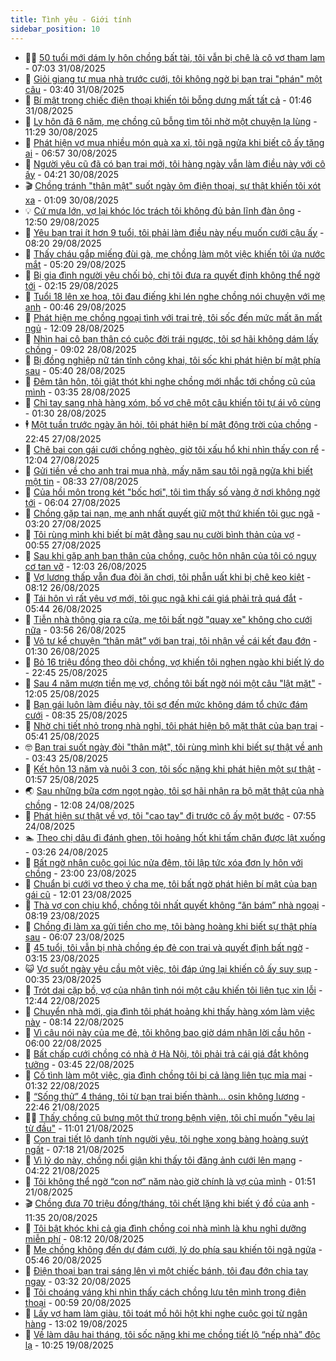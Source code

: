 ```yaml
---
title: Tình yêu - Giới tính
sidebar_position: 10
---
```


<!-- dantri-tinh-yeu-gioi-tinh:START -->
- 👨‍🏫 [50 tuổi mới dám ly hôn chồng bất tài, tôi vẫn bị chê là cô vợ tham lam](https://dantri.com.vn/tinh-yeu-gioi-tinh/50-tuoi-moi-dam-ly-hon-chong-bat-tai-toi-van-bi-che-la-co-vo-tham-lam-20250831123835304.htm) - 07:03 31/08/2025
- 🦣 [Giỏi giang tự mua nhà trước cưới, tôi không ngờ bị bạn trai &quot;phán&quot; một câu](https://dantri.com.vn/tinh-yeu-gioi-tinh/gioi-giang-tu-mua-nha-truoc-cuoi-toi-khong-ngo-bi-ban-trai-phan-mot-cau-20250829154532418.htm) - 03:40 31/08/2025
- 🔭 [Bí mật trong chiếc điện thoại khiến tôi bỗng dưng mất tất cả](https://dantri.com.vn/tinh-yeu-gioi-tinh/bi-mat-trong-chiec-dien-thoai-khien-toi-bong-dung-mat-tat-ca-20250830182437427.htm) - 01:46 31/08/2025
- 🧐 [Ly hôn đã 6 năm, mẹ chồng cũ bỗng tìm tôi nhờ một chuyện lạ lùng](https://dantri.com.vn/tinh-yeu-gioi-tinh/ly-hon-da-6-nam-me-chong-cu-bong-tim-toi-nho-mot-chuyen-la-lung-20250830182907137.htm) - 11:29 30/08/2025
- 🫶 [Phát hiện vợ mua nhiều món quà xa xỉ, tôi ngã ngửa khi biết cô ấy tặng ai](https://dantri.com.vn/tinh-yeu-gioi-tinh/phat-hien-vo-mua-nhieu-mon-qua-xa-xi-toi-nga-ngua-khi-biet-co-ay-tang-ai-20250830134223298.htm) - 06:57 30/08/2025
- 💃 [Người yêu cũ đã có bạn trai mới, tôi hàng ngày vẫn làm điều này với cô ấy](https://dantri.com.vn/tinh-yeu-gioi-tinh/nguoi-yeu-cu-da-co-ban-trai-moi-toi-hang-ngay-van-lam-dieu-nay-voi-co-ay-20250828042123836.htm) - 04:21 30/08/2025
- 🎬 [Chồng tránh &quot;thân mật&quot; suốt ngày ôm điện thoại, sự thật khiến tôi xót xa](https://dantri.com.vn/tinh-yeu-gioi-tinh/chong-tranh-than-mat-suot-ngay-om-dien-thoai-su-that-khien-toi-xot-xa-20250829114259139.htm) - 01:09 30/08/2025
- 💡 [Cứ mưa lớn, vợ lại khóc lóc trách tôi không đủ bản lĩnh đàn ông](https://dantri.com.vn/tinh-yeu-gioi-tinh/cu-mua-lon-vo-lai-khoc-loc-trach-toi-khong-du-ban-linh-dan-ong-20250829111407002.htm) - 12:50 29/08/2025
- 🙉 [Yêu bạn trai ít hơn 9 tuổi, tôi phải làm điều này nếu muốn cưới cậu ấy](https://dantri.com.vn/tinh-yeu-gioi-tinh/yeu-ban-trai-it-hon-9-tuoi-toi-phai-lam-dieu-nay-neu-muon-cuoi-cau-ay-20250828221758024.htm) - 08:20 29/08/2025
- 🚦 [Thấy cháu gắp miếng đùi gà, mẹ chồng làm một việc khiến tôi ứa nước mắt](https://dantri.com.vn/tinh-yeu-gioi-tinh/thay-chau-gap-mieng-dui-ga-me-chong-lam-mot-viec-khien-toi-ua-nuoc-mat-20250829121930015.htm) - 05:20 29/08/2025
- 🥸 [Bị gia đình người yêu chối bỏ, chị tôi đưa ra quyết định không thể ngờ tới](https://dantri.com.vn/tinh-yeu-gioi-tinh/bi-gia-dinh-nguoi-yeu-choi-bo-chi-toi-dua-ra-quyet-dinh-khong-the-ngo-toi-20250828034953836.htm) - 02:15 29/08/2025
- 🤡 [Tuổi 18 lên xe hoa, tôi đau điếng khi lén nghe chồng nói chuyện với mẹ anh](https://dantri.com.vn/tinh-yeu-gioi-tinh/tuoi-18-len-xe-hoa-toi-dau-dieng-khi-len-nghe-chong-noi-chuyen-voi-me-anh-20250828012500442.htm) - 00:46 29/08/2025
- 🦩 [Phát hiện mẹ chồng ngoại tình với trai trẻ, tôi sốc đến mức mất ăn mất ngủ](https://dantri.com.vn/tinh-yeu-gioi-tinh/phat-hien-me-chong-ngoai-tinh-voi-trai-tre-toi-soc-den-muc-mat-an-mat-ngu-20250828160948264.htm) - 12:09 28/08/2025
- 🤡 [Nhìn hai cô bạn thân có cuộc đời trái ngược, tôi sợ hãi không dám lấy chồng](https://dantri.com.vn/tinh-yeu-gioi-tinh/nhin-hai-co-ban-than-co-cuoc-doi-trai-nguoc-toi-so-hai-khong-dam-lay-chong-20250828160114508.htm) - 09:02 28/08/2025
- 🌊 [Bị đồng nghiệp nữ tán tỉnh công khai, tôi sốc khi phát hiện bí mật phía sau](https://dantri.com.vn/tinh-yeu-gioi-tinh/bi-dong-nghiep-nu-tan-tinh-cong-khai-toi-soc-khi-phat-hien-bi-mat-phia-sau-20250828041123785.htm) - 05:40 28/08/2025
- 🐘 [Đêm tân hôn, tôi giật thót khi nghe chồng mới nhắc tới chồng cũ của mình](https://dantri.com.vn/tinh-yeu-gioi-tinh/dem-tan-hon-toi-giat-thot-khi-nghe-chong-moi-nhac-toi-chong-cu-cua-minh-20250827102312126.htm) - 03:35 28/08/2025
- 🚀 [Chỉ tay sang nhà hàng xóm, bố vợ chê một câu khiến tôi tự ái vô cùng](https://dantri.com.vn/tinh-yeu-gioi-tinh/chi-tay-sang-nha-hang-xom-bo-vo-che-mot-cau-khien-toi-tu-ai-vo-cung-20250828013246692.htm) - 01:30 28/08/2025
- 🕴 [Một tuần trước ngày ăn hỏi, tôi phát hiện bí mật động trời của chồng](https://dantri.com.vn/tinh-yeu-gioi-tinh/mot-tuan-truoc-ngay-an-hoi-toi-phat-hien-bi-mat-dong-troi-cua-chong-20250826174606049.htm) - 22:45 27/08/2025
- 🚀 [Chê bai con gái cưới chồng nghèo, giờ tôi xấu hổ khi nhìn thấy con rể](https://dantri.com.vn/tinh-yeu-gioi-tinh/che-bai-con-gai-cuoi-chong-ngheo-gio-toi-xau-ho-khi-nhin-thay-con-re-20250825155134316.htm) - 12:04 27/08/2025
- 👺 [Gửi tiền về cho anh trai mua nhà, mấy năm sau tôi ngã ngửa khi biết một tin](https://dantri.com.vn/tinh-yeu-gioi-tinh/gui-tien-ve-cho-anh-trai-mua-nha-may-nam-sau-toi-nga-ngua-khi-biet-mot-tin-20250827084723706.htm) - 08:33 27/08/2025
- 💄 [Của hồi môn trong két &quot;bốc hơi&quot;, tôi tìm thấy số vàng ở nơi không ngờ tới](https://dantri.com.vn/tinh-yeu-gioi-tinh/cua-hoi-mon-trong-ket-boc-hoi-toi-tim-thay-so-vang-o-noi-khong-ngo-toi-20250827082712267.htm) - 06:04 27/08/2025
- 🌊 [Chồng gặp tai nạn, mẹ anh nhất quyết giữ một thứ khiến tôi gục ngã](https://dantri.com.vn/tinh-yeu-gioi-tinh/chong-gap-tai-nan-me-anh-nhat-quyet-giu-mot-thu-khien-toi-guc-nga-20250824181236570.htm) - 03:20 27/08/2025
- 🚦 [Tôi rùng mình khi biết bí mật đằng sau nụ cười bình thản của vợ](https://dantri.com.vn/tinh-yeu-gioi-tinh/toi-rung-minh-khi-biet-bi-mat-dang-sau-nu-cuoi-binh-than-cua-vo-20250826121216426.htm) - 00:55 27/08/2025
- 👹 [Sau khi gặp anh bạn thân của chồng, cuộc hôn nhân của tôi có nguy cơ tan vỡ](https://dantri.com.vn/tinh-yeu-gioi-tinh/sau-khi-gap-anh-ban-than-cua-chong-cuoc-hon-nhan-cua-toi-co-nguy-co-tan-vo-20250825154429528.htm) - 12:03 26/08/2025
- 🚀 [Vợ lương thấp vẫn đua đòi ăn chơi, tôi phẫn uất khi bị chê keo kiệt](https://dantri.com.vn/tinh-yeu-gioi-tinh/vo-luong-thap-van-dua-doi-an-choi-toi-phan-uat-khi-bi-che-keo-kiet-20250825154210024.htm) - 08:12 26/08/2025
- 🌁 [Tái hôn vì rất yêu vợ mới, tôi gục ngã khi cái giá phải trả quá đắt](https://dantri.com.vn/tinh-yeu-gioi-tinh/tai-hon-vi-rat-yeu-vo-moi-toi-guc-nga-khi-cai-gia-phai-tra-qua-dat-20250824172247056.htm) - 05:44 26/08/2025
- 🧰 [Tiễn nhà thông gia ra cửa, mẹ tôi bất ngờ &quot;quay xe&quot; không cho cưới nữa](https://dantri.com.vn/tinh-yeu-gioi-tinh/tien-nha-thong-gia-ra-cua-me-toi-bat-ngo-quay-xe-khong-cho-cuoi-nua-20250826105631291.htm) - 03:56 26/08/2025
- 🦅 [Vô tư kể chuyện “thân mật” với bạn trai, tôi nhận về cái kết đau đớn](https://dantri.com.vn/tinh-yeu-gioi-tinh/vo-tu-ke-chuyen-than-mat-voi-ban-trai-toi-nhan-ve-cai-ket-dau-don-20250825162650826.htm) - 01:30 26/08/2025
- 🌈 [Bỏ 16 triệu đồng theo dõi chồng, vợ khiến tôi nghẹn ngào khi biết lý do](https://dantri.com.vn/tinh-yeu-gioi-tinh/bo-16-trieu-dong-theo-doi-chong-vo-khien-toi-nghen-ngao-khi-biet-ly-do-20250825104101706.htm) - 22:45 25/08/2025
- 🌋 [Sau 4 năm mượn tiền mẹ vợ, chồng tôi bất ngờ nói một câu &quot;lật mặt&quot;](https://dantri.com.vn/tinh-yeu-gioi-tinh/sau-4-nam-muon-tien-me-vo-chong-toi-bat-ngo-noi-mot-cau-lat-mat-20250825180554166.htm) - 12:05 25/08/2025
- 👺 [Bạn gái luôn làm điều này, tôi sợ đến mức không dám tổ chức đám cưới](https://dantri.com.vn/tinh-yeu-gioi-tinh/ban-gai-luon-lam-dieu-nay-toi-so-den-muc-khong-dam-to-chuc-dam-cuoi-20250825153258784.htm) - 08:35 25/08/2025
- 🎃 [Nhờ chi tiết nhỏ trong nhà nghỉ, tôi phát hiện bộ mặt thật của bạn trai](https://dantri.com.vn/tinh-yeu-gioi-tinh/nho-chi-tiet-nho-trong-nha-nghi-toi-phat-hien-bo-mat-that-cua-ban-trai-20250825112422984.htm) - 05:41 25/08/2025
- 🤓 [Bạn trai suốt ngày đòi &quot;thân mật&quot;, tôi rùng mình khi biết sự thật về anh](https://dantri.com.vn/tinh-yeu-gioi-tinh/ban-trai-suot-ngay-doi-than-mat-toi-rung-minh-khi-biet-su-that-ve-anh-20250824164839118.htm) - 03:43 25/08/2025
- 🤠 [Kết hôn 13 năm và nuôi 3 con, tôi sốc nặng khi phát hiện một sự thật](https://dantri.com.vn/tinh-yeu-gioi-tinh/ket-hon-13-nam-va-nuoi-3-con-toi-soc-nang-khi-phat-hien-mot-su-that-20250824175022321.htm) - 01:57 25/08/2025
- 🌏 [Sau những bữa cơm ngọt ngào, tôi sợ hãi nhận ra bộ mặt thật của nhà chồng](https://dantri.com.vn/tinh-yeu-gioi-tinh/sau-nhung-bua-com-ngot-ngao-toi-so-hai-nhan-ra-bo-mat-that-cua-nha-chong-20250824152035393.htm) - 12:08 24/08/2025
- 🚀 [Phát hiện sự thật về vợ, tôi &quot;cao tay&quot; đi trước cô ấy một bước](https://dantri.com.vn/tinh-yeu-gioi-tinh/phat-hien-su-that-ve-vo-toi-cao-tay-di-truoc-co-ay-mot-buoc-20250824145428645.htm) - 07:55 24/08/2025
- 🏊 [Theo chị dâu đi đánh ghen, tôi hoảng hốt khi tấm chăn được lật xuống](https://dantri.com.vn/tinh-yeu-gioi-tinh/theo-chi-dau-di-danh-ghen-toi-hoang-hot-khi-tam-chan-duoc-lat-xuong-20250824102618835.htm) - 03:26 24/08/2025
- 🦒 [Bất ngờ nhận cuộc gọi lúc nửa đêm, tôi lập tức xóa đơn ly hôn với chồng](https://dantri.com.vn/tinh-yeu-gioi-tinh/bat-ngo-nhan-cuoc-goi-luc-nua-dem-toi-lap-tuc-xoa-don-ly-hon-voi-chong-20250823170806591.htm) - 23:00 23/08/2025
- 💂 [Chuẩn bị cưới vợ theo ý cha mẹ, tôi bất ngờ phát hiện bí mật của bạn gái cũ](https://dantri.com.vn/tinh-yeu-gioi-tinh/chuan-bi-cuoi-vo-theo-y-cha-me-toi-bat-ngo-phat-hien-bi-mat-cua-ban-gai-cu-20250823111132663.htm) - 12:01 23/08/2025
- 💫 [Thà vợ con chịu khổ, chồng tôi nhất quyết không “ăn bám” nhà ngoại](https://dantri.com.vn/tinh-yeu-gioi-tinh/tha-vo-con-chiu-kho-chong-toi-nhat-quyet-khong-an-bam-nha-ngoai-20250823100529660.htm) - 08:19 23/08/2025
- 🧠 [Chồng đi làm xa gửi tiền cho mẹ, tôi bàng hoàng khi biết sự thật phía sau](https://dantri.com.vn/tinh-yeu-gioi-tinh/chong-di-lam-xa-gui-tien-cho-me-toi-bang-hoang-khi-biet-su-that-phia-sau-20250823082418784.htm) - 06:07 23/08/2025
- 🎡 [45 tuổi, tôi vẫn bị nhà chồng ép đẻ con trai và quyết định bất ngờ](https://dantri.com.vn/tinh-yeu-gioi-tinh/45-tuoi-toi-van-bi-nha-chong-ep-de-con-trai-va-quyet-dinh-bat-ngo-20250823080940744.htm) - 03:15 23/08/2025
- 😺 [Vợ suốt ngày yêu cầu một việc, tôi đáp ứng lại khiến cô ấy suy sụp](https://dantri.com.vn/tinh-yeu-gioi-tinh/vo-suot-ngay-yeu-cau-mot-viec-toi-dap-ung-lai-khien-co-ay-suy-sup-20250822175720330.htm) - 00:35 23/08/2025
- 🥰 [Trót dại cặp bồ, vợ của nhân tình nói một câu khiến tôi liên tục xin lỗi](https://dantri.com.vn/tinh-yeu-gioi-tinh/trot-dai-cap-bo-vo-cua-nhan-tinh-noi-mot-cau-khien-toi-lien-tuc-xin-loi-20250822163115675.htm) - 12:44 22/08/2025
- 🐲 [Chuyển nhà mới, gia đình tôi phát hoảng khi thấy hàng xóm làm việc này](https://dantri.com.vn/tinh-yeu-gioi-tinh/chuyen-nha-moi-gia-dinh-toi-phat-hoang-khi-thay-hang-xom-lam-viec-nay-20250822141842640.htm) - 08:14 22/08/2025
- 🌝 [Vì câu nói này của mẹ đẻ, tôi không bao giờ dám nhận lời cầu hôn](https://dantri.com.vn/tinh-yeu-gioi-tinh/vi-cau-noi-nay-cua-me-de-toi-khong-bao-gio-dam-nhan-loi-cau-hon-20250822071853897.htm) - 06:00 22/08/2025
- 🐲 [Bất chấp cưới chồng có nhà ở Hà Nội, tôi phải trả cái giá đắt không tưởng](https://dantri.com.vn/tinh-yeu-gioi-tinh/bat-chap-cuoi-chong-co-nha-o-ha-noi-toi-phai-tra-cai-gia-dat-khong-tuong-20250821121236779.htm) - 03:45 22/08/2025
- 📝 [Cố tình làm một việc, gia đình chồng tôi bị cả làng liên tục mỉa mai](https://dantri.com.vn/tinh-yeu-gioi-tinh/co-tinh-lam-mot-viec-gia-dinh-chong-toi-bi-ca-lang-lien-tuc-mia-mai-20250821212326663.htm) - 01:32 22/08/2025
- 🦏 [“Sống thử” 4 tháng, tôi từ bạn trai biến thành… osin không lương](https://dantri.com.vn/tinh-yeu-gioi-tinh/song-thu-4-thang-toi-tu-ban-trai-bien-thanh-osin-khong-luong-20250821154827359.htm) - 22:46 21/08/2025
- 🧑‍🏫 [Thấy chồng cũ bưng một thứ trong bệnh viện, tôi chỉ muốn &quot;yêu lại từ đầu&quot;](https://dantri.com.vn/tinh-yeu-gioi-tinh/thay-chong-cu-bung-mot-thu-trong-benh-vien-toi-chi-muon-yeu-lai-tu-dau-20250821180046940.htm) - 11:01 21/08/2025
- 🦍 [Con trai tiết lộ danh tính người yêu, tôi nghe xong bàng hoàng suýt ngất](https://dantri.com.vn/tinh-yeu-gioi-tinh/con-trai-tiet-lo-danh-tinh-nguoi-yeu-toi-nghe-xong-bang-hoang-suyt-ngat-20250821111343201.htm) - 07:18 21/08/2025
- 🌋 [Vì lý do này, chồng nổi giận khi thấy tôi đăng ảnh cưới lên mạng](https://dantri.com.vn/tinh-yeu-gioi-tinh/vi-ly-do-nay-chong-noi-gian-khi-thay-toi-dang-anh-cuoi-len-mang-20250820103752349.htm) - 04:22 21/08/2025
- 💯 [Tôi không thể ngờ “con nợ” năm nào giờ chính là vợ của mình](https://dantri.com.vn/tinh-yeu-gioi-tinh/toi-khong-the-ngo-con-no-nam-nao-gio-chinh-la-vo-cua-minh-20250821021254790.htm) - 01:51 21/08/2025
- 🎬 [Chồng đưa 70 triệu đồng/tháng, tôi chết lặng khi biết ý đồ của anh](https://dantri.com.vn/tinh-yeu-gioi-tinh/chong-dua-70-trieu-dongthang-toi-chet-lang-khi-biet-y-do-cua-anh-20250819145319299.htm) - 11:35 20/08/2025
- 📝 [Tôi bật khóc khi cả gia đình chồng coi nhà mình là khu nghỉ dưỡng miễn phí](https://dantri.com.vn/tinh-yeu-gioi-tinh/toi-bat-khoc-khi-ca-gia-dinh-chong-coi-nha-minh-la-khu-nghi-duong-mien-phi-20250820112315066.htm) - 08:12 20/08/2025
- 🧐 [Mẹ chồng không đến dự đám cưới, lý do phía sau khiến tôi ngã ngửa](https://dantri.com.vn/tinh-yeu-gioi-tinh/me-chong-khong-den-du-dam-cuoi-ly-do-phia-sau-khien-toi-nga-ngua-20250820105406605.htm) - 05:46 20/08/2025
- 🤠 [Điện thoại bạn trai sáng lên vì một chiếc bánh, tôi đau đớn chia tay ngay](https://dantri.com.vn/tinh-yeu-gioi-tinh/dien-thoai-ban-trai-sang-len-vi-mot-chiec-banh-toi-dau-don-chia-tay-ngay-20250819013846123.htm) - 03:32 20/08/2025
- 💼 [Tôi choáng váng khi nhìn thấy cách chồng lưu tên mình trong điện thoại](https://dantri.com.vn/tinh-yeu-gioi-tinh/toi-choang-vang-khi-nhin-thay-cach-chong-luu-ten-minh-trong-dien-thoai-20250818161522964.htm) - 00:59 20/08/2025
- 💪 [Lấy vợ ham làm giàu, tôi toát mồ hôi hột khi nghe cuộc gọi từ ngân hàng](https://dantri.com.vn/tinh-yeu-gioi-tinh/lay-vo-ham-lam-giau-toi-toat-mo-hoi-hot-khi-nghe-cuoc-goi-tu-ngan-hang-20250816183722502.htm) - 13:02 19/08/2025
- 💂 [Về làm dâu hai tháng, tôi sốc nặng khi mẹ chồng tiết lộ “nếp nhà” độc lạ](https://dantri.com.vn/tinh-yeu-gioi-tinh/ve-lam-dau-hai-thang-toi-soc-nang-khi-me-chong-tiet-lo-nep-nha-doc-la-20250819153011967.htm) - 10:25 19/08/2025<!-- dantri-tinh-yeu-gioi-tinh:END -->
